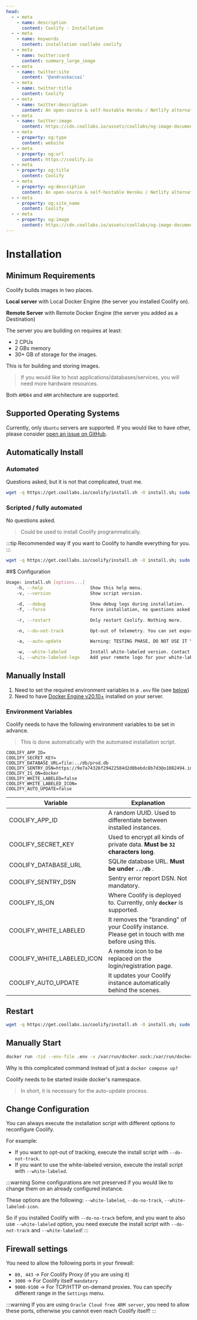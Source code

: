 ```yaml
---
head:
  - - meta
    - name: description
      content: Coolify - Installation
  - - meta
    - name: keywords
      content: installation coollabs coolify 
  - - meta
    - name: twitter:card
      content: summary_large_image
  - - meta
    - name: twitter:site
      content: '@andrasbacsai'
  - - meta
    - name: twitter:title
      content: Coolify
  - - meta
    - name: twitter:description
      content: An open-source & self-hostable Heroku / Netlify alternative.
  - - meta
    - name: twitter:image
      content: https://cdn.coollabs.io/assets/coollabs/og-image-documentation.png
  - - meta
    - property: og:type
      content: website
  - - meta
    - property: og:url
      content: https://coolify.io
  - - meta
    - property: og:title
      content: Coolify
  - - meta
    - property: og:description
      content: An open-source & self-hostable Heroku / Netlify alternative.
  - - meta
    - property: og:site_name
      content: Coolify
  - - meta
    - property: og:image
      content: https://cdn.coollabs.io/assets/coollabs/og-image-documentation.png
---
```

# Installation

## Minimum Requirements

Coolify builds images in two places. 

**Local server** with Local Docker Engine (the server you installed Coolify on).

**Remote Server** with Remote Docker Engine (the server you added as a Destination)

The server you are building on requires at least:
- 2 CPUs
- 2 GBs memory
- 30+ GB of storage for the images.

This is for building and storing images. 

> If you would like to host applications/databases/services, you will need more hardware resources.

Both `AMD64` and `ARM` architecture are supported.

## Supported Operating Systems

Currently, only `Ubuntu` servers are supported. If you would like to have other, please consider [open an issue on GitHub](https://github.com/coollabsio/coolify/issues/new).

## Automatically Install

### Automated
Questions asked, but it is not that complicated, trust me.

```bash
wget -q https://get.coollabs.io/coolify/install.sh -O install.sh; sudo bash ./install.sh
```

### Scripted / fully automated
No questions asked. 

>Could be used to install Coolify programmatically.

:::tip Recommended way
If you want to Coolify to handle everything for you.
:::

```bash
wget -q https://get.coollabs.io/coolify/install.sh -O install.sh; sudo bash ./install.sh -f
```

##$ Configuration
```sh
Usage: install.sh [options...]
    -h, --help                  Show this help menu.
    -v, --version               Show script version.

    -d, --debug                 Show debug logs during installation.
    -f, --force                 Force installation, no questions asked.

    -r, --restart               Only restart Coolify. Nothing more.

    -n, --do-not-track          Opt-out of telemetry. You can set export DO_NOT_TRACK=1 in advance.

    -a, --auto-update           Warning: TESTING PHASE, DO NOT USE IT YET! Enable auto update feature of Coolify.

    -w, --white-labeled         Install white-labeled version. Contact me before using it (https://docs.coollabs.io/contact)
    -i, --white-labeled-logo    Add your remote logo for your white-labeled version. Should be a http/https URL.
```

## Manually Install

1. Need to set the required environment variables in a `.env` file (see [below](./installation.md#environment-variables))
2. Need to have [Docker Engine v20.10+](https://docs.docker.com/engine/install/) installed on your server.

### Environment Variables

Coolify needs to have the following environment variables to be set in advance.
> This is done automatically with the automated installation script.

```text
COOLIFY_APP_ID=
COOLIFY_SECRET_KEY=
COOLIFY_DATABASE_URL=file:../db/prod.db
COOLIFY_SENTRY_DSN=https://9e7a74326f29422584d2d0bebdc8b7d3@o1082494.ingest.sentry.io/6091062
COOLIFY_IS_ON=docker
COOLIFY_WHITE_LABELED=false
COOLIFY_WHITE_LABELED_ICON=
COOLIFY_AUTO_UPDATE=false
```

| Variable              | Explanation                                                                              |
| --------------------- | ---------------------------------------------------------------------------------------- |
| COOLIFY_APP_ID        | A random UUID. Used to differentiate between installed instances.                        |
| COOLIFY_SECRET_KEY    | Used to encrypt all kinds of private data. **Must be `32` characters long**.              |
| COOLIFY_DATABASE_URL  | SQLite database URL. **Must be under `../db`** .                                         |
| COOLIFY_SENTRY_DSN    | Sentry error report DSN. Not mandatory.                                                  |
| COOLIFY_IS_ON         | Where Coolify is deployed to. Currently, only **`docker`** is supported.                     |
| COOLIFY_WHITE_LABELED | It removes the "branding" of your Coolify instance. Please get in touch with me before using this. |
| COOLIFY_WHITE_LABELED_ICON | A remote icon to be replaced on the login/registration page. |
| COOLIFY_AUTO_UPDATE | It updates your Coolify instance automatically behind the scenes. |

## Restart

```bash
wget -q https://get.coollabs.io/coolify/install.sh -O install.sh; sudo bash ./install.sh -r
```

## Manually Start

```sh
docker run -tid --env-file .env -v /var/run/docker.sock:/var/run/docker.sock -v coolify-db-sqlite coollabsio/coolify:latest /bin/sh -c "env | grep COOLIFY > .env && docker compose up -d --force-recreate"
```

Why is this complicated command instead of just a `docker compose up?`

Coolify needs to be started inside docker's namespace.

> In short, it is necessary for the auto-update process.

## Change Configuration

You can always execute the installation script with different options to reconfigure Coolify.

For example: 
- If you want to opt-out of tracking, execute the install script with `--do-not-track`.
- If you want to use the white-labeled version, execute the install script with `--white-labeled`.

:::warning
  Some configurations are not preserved if you would like to change them on an already configured instance. 
  
  These options are the following: `--white-labeled`, `--do-no-track`, `--white-labeled-icon`.
  
  So if you installed Coolify with `--do-no-track` before, and you want to also use `--white-labeled` option, you need execute the install script with `--do-not-track` and `--white-labeled`!
:::


## Firewall settings

You need to allow the following ports in your firewall:
- `80, 443` -> For Coolify Proxy (if you are using it)
- `3000` -> For Coolify itself `mandatory`
- `9000-9100` -> For TCP/HTTP on-demand proxies. You can specify different range in the `Settings` menu.

:::warning
If you are using `Oracle Cloud free ARM server`, you need to allow these ports, otherwise you cannot even reach Coolify itself!
:::